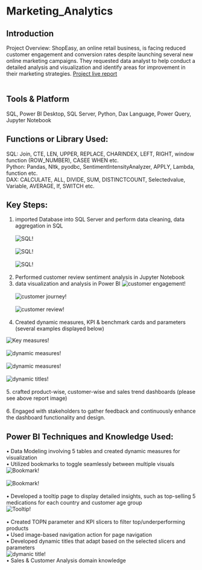 # Marketing_Analytics
## Introduction 
Project Overview: ShopEasy, an online retail business, is facing reduced customer engagement and conversion rates despite launching several new online marketing campaigns. They requested data analyst  to help conduct a detailed analysis and visualization and identify areas for improvement in their marketing strategies.
[Project live report](https://app.powerbi.com/view?r=eyJrIjoiN2E0NDJjOWQtY2M5YS00MGIwLTk2ODAtZWJhNTQ3YjIxOWVlIiwidCI6ImM2ZTU0OWIzLTVmNDUtNDAzMi1hYWU5LWQ0MjQ0ZGM1YjJjNCJ9)<br><br>


## Tools & Platform 
SQL, Power BI Desktop, SQL Server, Python, Dax Language, Power Query, Jupyter Notebook

## Functions or Library Used:
SQL: Join, CTE, LEN, UPPER, REPLACE, CHARINDEX, LEFT, RIGHT, window function (ROW_NUMBER), CASEE WHEN etc.<br>
Python: Pandas, Nltk, pyodbc, SentimentIntensityAnalyzer, APPLY, Lambda, function etc.<br>
DAX: CALCULATE, ALL, DIVIDE, SUM, DISTINCTCOUNT, Selectedvalue, Variable, AVERAGE, If, SWITCH etc.

## Key Steps:
1. imported Database into SQL Server and perform data cleaning, data aggregation in SQL <br><br>
 ![SQL!](https://github.com/user-attachments/assets/17920f2b-6d81-46f5-9d91-5ea32a727901)<br><br>
 ![SQL!](https://github.com/user-attachments/assets/a81491ab-1d0c-4f72-8db6-dd33d6df4976)<br><br>
 ![SQL!](https://github.com/user-attachments/assets/46d02bb5-84bb-4670-a035-c7186ef25480)<br><br>
2.	Performed customer review sentiment analysis in Jupyter Notebook
3.	data visualization and analysis in Power BI 
 ![customer engagement!]()<br><br>
 ![customer journey!]()<br><br>
 ![customer review!]()<br><br>
4. Created dynamic measures, KPI & benchmark cards and parameters (several examples displayed below)<br>

  ![Key measures!]()<br><br>
  ![dynamic measures!]()<br><br>
  ![dynamic measures!]()<br><br> 
  ![dynamic titles!]()<br><br>
5. crafted product-wise, customer-wise and sales trend dashboards (please see above report image)<br><br>
6. Engaged with stakeholders to gather feedback and continuously enhance the dashboard functionality and design.



## Power BI Techniques and Knowledge Used:
• Data Modeling involving 5 tables and created dynamic measures for visualization<br>
•	Utilized bookmarks to toggle seamlessly between multiple visuals<br>
 ![Bookmark!]()<br><br>
 ![Bookmark!]()<br><br>
•	Developed a tooltip page to display detailed insights, such as top-selling 5 medications for each country and customer age group<br>
 ![Tooltip!]()<br><br>
•	Created TOPN parameter and KPI slicers to filter top/underperforming products <br>
• Used image-based navigation action for page navigation<br>
• Developed dynamic titles that adapt based on the selected slicers and parameters<br>
 ![dymanic title!]()<br>
• Sales & Customer Analysis domain knowledge
